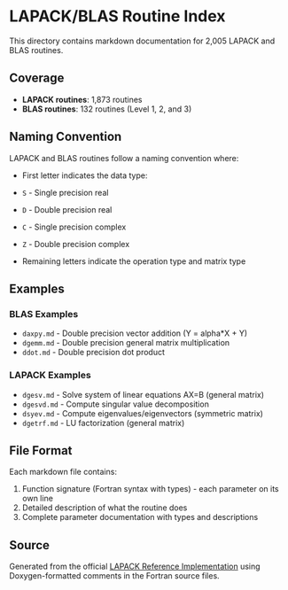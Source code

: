 # LAPACK/BLAS Routine Index  
  
This directory contains markdown documentation for 2,005 LAPACK and BLAS routines.  
  
## Coverage  
  
- **LAPACK routines**: 1,873 routines  
- **BLAS routines**: 132 routines (Level 1, 2, and 3)  
  
## Naming Convention  
  
LAPACK and BLAS routines follow a naming convention where:  
- First letter indicates the data type:  
- `S` - Single precision real  
- `D` - Double precision real  
- `C` - Single precision complex  
- `Z` - Double precision complex  
  
- Remaining letters indicate the operation type and matrix type  
  
## Examples  
  
### BLAS Examples  
- `daxpy.md` - Double precision vector addition (Y = alpha*X + Y)  
- `dgemm.md` - Double precision general matrix multiplication  
- `ddot.md` - Double precision dot product  
  
### LAPACK Examples  
- `dgesv.md` - Solve system of linear equations AX=B (general matrix)  
- `dgesvd.md` - Compute singular value decomposition  
- `dsyev.md` - Compute eigenvalues/eigenvectors (symmetric matrix)  
- `dgetrf.md` - LU factorization (general matrix)  
  
## File Format  
  
Each markdown file contains:  
1. Function signature (Fortran syntax with types) - each parameter on its own line  
2. Detailed description of what the routine does  
3. Complete parameter documentation with types and descriptions  
  
## Source  
  
Generated from the official [LAPACK Reference Implementation](https://github.com/Reference-LAPACK/lapack) using Doxygen-formatted comments in the Fortran source files.  
